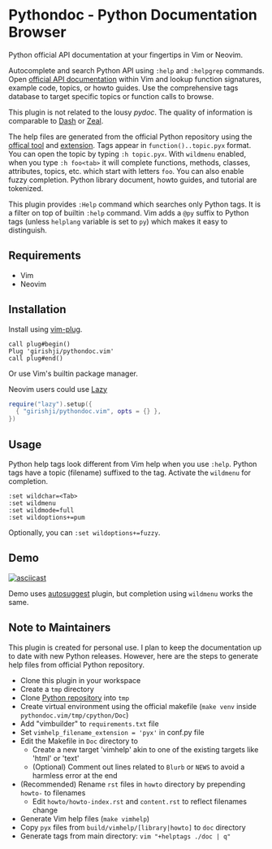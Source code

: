 # Pythondoc - Python Documentation Browser

Python official API documentation at your fingertips in Vim or Neovim.

Autocomplete and search Python API using `:help` and `:helpgrep` commands. Open [official API
documentation](https://docs.python.org/3/) within Vim and lookup function
signatures, example code, topics, or howto guides. Use the comprehensive tags
database to target specific topics or function calls to browse.

This plugin is not related to the lousy _pydoc_. The quality of information is
comparable to [Dash](https://kapeli.com/dash) or [Zeal](https://zealdocs.org/).

The help files are generated from the official Python repository using the
[offical tool](https://www.sphinx-doc.org/en/master/)
and [extension](https://github.com/girishji/vimbuilder). Tags appear in
`function()..topic.pyx` format. You can open the topic by typing `:h topic.pyx`.
With `wildmenu` enabled, when you type `:h foo<tab>` it will complete functions, methods, classes,
attributes, topics, etc. which start with letters `foo`. You can also enable fuzzy
completion. Python library document, howto guides, and tutorial are tokenized.

This plugin provides `:Help` command which searches only Python tags. It is
a filter on top of builtin `:help` command. Vim adds a `@py` suffix to Python
tags (unless `helplang` variable is set to `py`) which makes it easy to distinguish.


## Requirements

- Vim
- Neovim

## Installation

Install using [vim-plug](https://github.com/junegunn/vim-plug).

```
call plug#begin()
Plug 'girishji/pythondoc.vim'
call plug#end()
```

Or use Vim's builtin package manager.

Neovim users could use [Lazy](https://github.com/folke/lazy.nvim)

```lua
require("lazy").setup({
  { "girishji/pythondoc.vim", opts = {} },
})
```

## Usage

Python help tags look different from Vim help when you use `:help`. Python tags
have a topic (filename) suffixed to the tag. Activate the `wildmenu` for <Tab> completion.

```
:set wildchar=<Tab>
:set wildmenu
:set wildmode=full
:set wildoptions+=pum
```

Optionally, you can `:set wildoptions+=fuzzy`.

## Demo

[![asciicast](https://asciinema.org/a/vRjU8x5KjkES4RX5BLJixqcQj.svg)](https://asciinema.org/a/vRjU8x5KjkES4RX5BLJixqcQj)

Demo uses [autosuggest](https://github.com/girishji/autosuggest.vim) plugin,
but <Tab> completion using `wildmenu` works the same.

## Note to Maintainers

This plugin is created for personal use. I plan to keep the documentation up to
date with new Python releases. However, here are
the steps to generate help files from official Python repository.

- Clone this plugin in your workspace
- Create a `tmp` directory
- Clone [Python repository](https://github.com/python/cpython) into `tmp`
- Create virtual environment using the official makefile (`make venv` inside `pythondoc.vim/tmp/cpython/Doc`)
- Add "vimbuilder" to `requirements.txt` file
- Set `vimhelp_filename_extension = 'pyx'` in conf.py file
- Edit the Makefile in `Doc` directory to
    * Create a new target 'vimhelp' akin to one of the existing targets like 'html' or 'text'
    * (Optional) Comment out lines related to `Blurb` or `NEWS` to avoid a harmless error at the end
- (Recommended) Rename `rst` files in `howto` directory by prepending `howto-` to filenames
    * Edit `howto/howto-index.rst` and `content.rst` to reflect filenames change
- Generate Vim help files (`make vimhelp`)
- Copy `pyx` files from `build/vimhelp/[library|howto]` to `doc` directory
- Generate tags from main directory: `vim "+helptags ./doc | q"`


